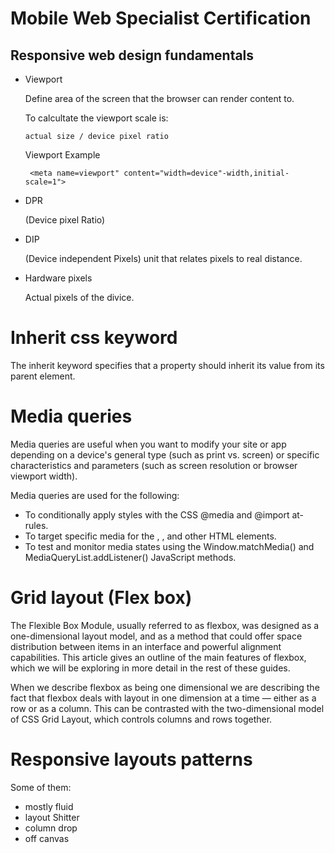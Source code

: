 # Mobile Web Specialist Certification

## Responsive web design fundamentals

* Viewport 

  Define area of the screen that the browser can render content to.

  To calcultate the viewport scale is: 
   ```
   actual size / device pixel ratio
   ```
    Viewport Example
   ```
    <meta name=viewport" content="width=device"-width,initial-scale=1">
   ```

* DPR
   
   (Device pixel Ratio)

* DIP 

  (Device independent Pixels) unit that relates pixels to real distance.

* Hardware pixels
  
  Actual pixels of the divice.


# Inherit css keyword

The inherit keyword specifies that a property should inherit its value from its parent element.

# Media queries

Media queries are useful when you want to modify your site or app depending on a device's general type (such as print vs. screen) or specific characteristics and parameters (such as screen resolution or browser viewport width).

Media queries are used for the following:

* To conditionally apply styles with the CSS @media and @import at-rules.
* To target specific media for the <link>, <source>, and other HTML elements.
* To test and monitor media states using the Window.matchMedia() and MediaQueryList.addListener() JavaScript methods.

# Grid layout (Flex box)

The Flexible Box Module, usually referred to as flexbox, was designed as a one-dimensional layout model, and as a method that could offer space distribution between items in an interface and powerful alignment capabilities. This article gives an outline of the main features of flexbox, which we will be exploring in more detail in the rest of these guides.

When we describe flexbox as being one dimensional we are describing the fact that flexbox deals with layout in one dimension at a time — either as a row or as a column. This can be contrasted with the two-dimensional model of CSS Grid Layout, which controls columns and rows together.

# Responsive layouts patterns

Some of them:

* mostly fluid
* layout Shitter
* column drop
* off canvas
